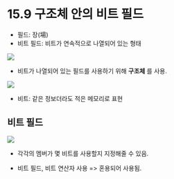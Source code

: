 # 15.9 구조체 안의 비트 필드
* 필드: 장(場)
* 비트 필드: 비트가 연속적으로 나열되어 있는 형태
<img src="https://github.com/uber9ma/following_C/blob/master/images/chapter15/bit15.png?raw=true">

* 비트가 나열되어 있는 필드를 사용하기 위해 __구조체__ 를 사용.

<img src="https://github.com/uber9ma/following_C/blob/master/images/chapter15/bit2.png?raw=true">

* 비트: 같은 정보더라도 적은 메모리로 표현

## 비트 필드

<img src="https://github.com/uber9ma/following_C/blob/master/images/chapter15/bit16.png?raw=true">

* 각각의 멤버가 몇 비트를 사용할지 지정해줄 수 있음.

* 비트 필드, 비트 연산자 사용 => 혼용되어 사용됨.